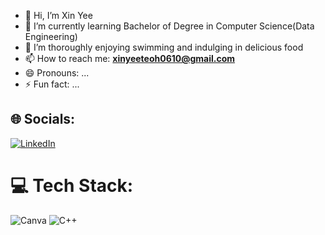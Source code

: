 - 👋 Hi, I’m Xin Yee
- 🌱 I’m currently learning Bachelor of Degree in Computer Science(Data Engineering)
- 💞️ I’m thoroughly enjoying swimming and indulging in delicious food
- 📫 How to reach me: **xinyeeteoh0610@gmail.com**
- 😄 Pronouns: ...
- ⚡ Fun fact: ...

## 🌐 Socials:
[![LinkedIn](https://img.shields.io/badge/LinkedIn-%230077B5.svg?logo=linkedin&logoColor=white)](https://linkedin.com/in/teoh-xin-yee-283377275) 

# 💻 Tech Stack:
![Canva](https://img.shields.io/badge/Canva-%2300C4CC.svg?style=for-the-badge&logo=Canva&logoColor=white) ![C++](https://img.shields.io/badge/c++-%2300599C.svg?style=for-the-badge&logo=c%2B%2B&logoColor=white)


<!-- Proudly created with GPRM ( https://gprm.itsvg.in ) -->
